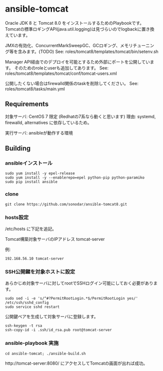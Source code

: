 ansible-tomcat
===============

Oracle JDK 8 と Tomcat 8.0 をインストールするためのPlaybookです。
Tomcatの標準ロギングAPI(java.util.logging)は見づらいのでlogbackに置き換えています。

JMXの有効化、ConcurrentMarkSweepGC、GCロギング、メモリチューニング等を含みます。(TODO)
See: roles/tomcat8/templates/tomcat/bin/setenv.sh

Manager API経由でのデプロイを可能とするため外部にポートを公開しています。
そのためのroleとuserも追加してあります。
See: roles/tomcat8/templates/tomcat/conf/tomcat-users.xml

公開したくない場合はfirewalld関係のtaskを削除してください。
See: roles/tomcat8/tasks/main.yml

Requirements
------------

対象サーバ: CentOS 7 限定 (Redhatの7系なら動くと思います)
理由: systemd, firewalld, alternatives に依存しているため。

実行サーバ: ansibleが動作する環境

Building
--------

### ansibleインストール

```shell
sudo yum install -y epel-release
sudo yum install -y --enablerepo=epel python-pip python-paramiko
sudo pip install ansible
```

### clone

```shell
git clone https://github.com/sonodar/ansible-tomcat8.git
```

### hosts設定

/etc/hosts に下記を追記。

Tomcat構築対象サーバのIPアドレス tomcat-server

例:

```
192.168.56.10 tomcat-server
```

### SSH公開鍵を対象ホストに設定

あらかじめ対象サーバに対してrootでSSHログイン可能にしておく必要があります。

```shell
sudo sed -i -e 's/^#?PermitRootLogin.*$/PermitRootLogin yes/' /etc/ssh/sshd_config
sudo service sshd restart
```

公開鍵ペアを生成して対象サーバに登録します。

```shell
ssh-keygen -t rsa
ssh-copy-id -i .ssh/id_rsa.pub root@tomcat-server
```

### ansible-playbook 実施

```shell
cd ansible-tomcat; ./ansible-build.sh
```

http://tomcat-server:8080/ にアクセスしてTomcatの画面が出れば成功。
